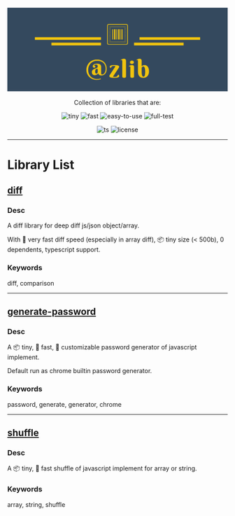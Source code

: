 <div align='center'>

![logo](logo.png)

Collection of libraries that are:

![tiny](https://badgen.net/badge/📦/tiny/blue) ![fast](https://badgen.net/badge/🚀/fast/blue)
![easy-to-use](https://badgen.net/badge/😃/easy-to-use/blue) ![full-test](https://badgen.net/badge/🧐/full-test/blue)

![ts](https://badgen.net/badge/-/TypeScript/blue?icon=typescript&label)
![license](https://badgen.net/github/license/ZxBing0066/zlib)

</div>

<hr/>

# Library List

## [diff](packages/diff)

### Desc

A diff library for deep diff js/json object/array.

With 🚀 very fast diff speed (especially in array diff), 📦 tiny size (< 500b), 0 dependents, typescript support.

### Keywords

diff, comparison

<hr/>

## [generate-password](packages/generate-password)

### Desc

A 📦 tiny, 🚀 fast, 🎨 customizable password generator of javascript implement.

Default run as chrome builtin password generator.

### Keywords

password, generate, generator, chrome

<hr/>

## [shuffle](packages/shuffle)

### Desc

A 📦 tiny, 🚀 fast shuffle of javascript implement for array or string.

### Keywords

array, string, shuffle
